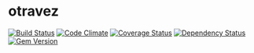 otravez
=======

[![Build Status](https://travis-ci.org/mkrogemann/otravez.png)](https://travis-ci.org/mkrogemann/otravez)
[![Code Climate](https://codeclimate.com/github/mkrogemann/otravez.png)](https://codeclimate.com/github/mkrogemann/otravez)
[![Coverage Status](https://coveralls.io/repos/mkrogemann/otravez/badge.png?branch=master)](https://coveralls.io/r/mkrogemann/otravez)
[![Dependency Status](https://gemnasium.com/mkrogemann/otravez.png)](https://gemnasium.com/mkrogemann/otravez)
[![Gem Version](https://badge.fury.io/rb/otravez.png)](http://badge.fury.io/rb/otravez)